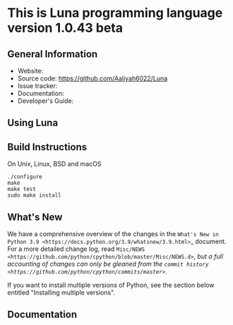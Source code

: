 This is Luna programming language version 1.0.43 beta
====================================

General Information
-------------------

- Website: 
- Source code: https://github.com/Aaliyah6022/Luna
- Issue tracker: 
- Documentation: 
- Developer's Guide: 

Using Luna
------------


Build Instructions
------------------

On Unix, Linux, BSD and macOS

    ./configure
    make
    make test
    sudo make install


What's New
----------

We have a comprehensive overview of the changes in the `What's New in Python
3.9 <https://docs.python.org/3.9/whatsnew/3.9.html>`_ document.  For a more
detailed change log, read `Misc/NEWS
<https://github.com/python/cpython/blob/master/Misc/NEWS.d>`_, but a full
accounting of changes can only be gleaned from the `commit history
<https://github.com/python/cpython/commits/master>`_.

If you want to install multiple versions of Python, see the section below
entitled "Installing multiple versions".


Documentation
-------------
